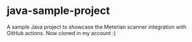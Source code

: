 # java-sample-project
A sample Java project to showcase the Meterian scanner integration with GitHub actions. Now cloned in my account :)
